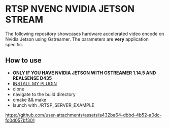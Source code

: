 # RTSP NVENC NVIDIA JETSON STREAM


The following repository showcases hardware accelerated video encode on Nvidia Jetson using Gstreamer. The parameters are **very** application specific.



## How to use

- **ONLY IF YOU HAVE NVIDIA JETSON WITH GSTREAMER 1.14.5 AND REALSENSE D435**
- [INSTALL MY PLUGIN](https://github.com/JaredHane98/D435-Y8I-Gstreamer-Plugin)
- clone
- navigate to the build directory
- cmake && make
- launch with ./RTSP_SERVER_EXAMPLE 


https://github.com/user-attachments/assets/a432ba64-dbbd-4b52-a0dc-fc0d057bf301

